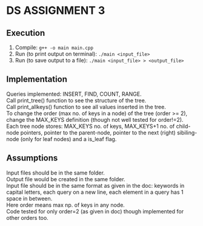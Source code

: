 # DS ASSIGNMENT 3  

## Execution  
1) Compile: `g++ -o main main.cpp`  
2) Run (to print output on terminal): `./main <input_file>`  
3) Run (to save output to a file): `./main <input_file> > <output_file>`  

## Implementation
Queries implemented: INSERT, FIND, COUNT, RANGE.  
Call print_tree() function to see the structure of the tree.  
Call print_allkeys() function to see all values inserted in the tree.  
To change the order (max no. of keys in a node) of the tree (order >= 2), change the MAX_KEYS definition (though not well tested for order!=2).  
Each tree node stores: MAX_KEYS no. of keys, MAX_KEYS+1 no. of child-node pointers, pointer to the parent-node, pointer to the next (right) sibiling-node (only for leaf nodes) and a is_leaf flag.  

## Assumptions
Input files should be in the same folder.  
Output file would be created in the same folder.  
Input file should be in the same format as given in the doc: keywords in capital letters, each query on a new line, each element in a query has 1 space in between.  
Here order means max np. of keys in any node.  
Code tested for only order=2 (as given in doc) though implemented for other orders too.  
